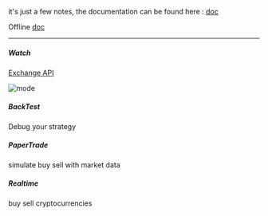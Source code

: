 it's just a few notes, the documentation can be found here : [doc](https://gekko.wizb.it/docs/introduction/about_gekko.html)

Offline 
[doc](https://universalbit.it/blockchain/shared-files/1093/docs.tar.gz)



-----


##### Watch
[Exchange API]()


![mode](https://universalbit.it/blockchain/wp-content/uploads/2022/05/mode.png)


##### BackTest 
Debug your strategy


##### PaperTrade 
simulate buy sell with market data


##### Realtime 
buy sell cryptocurrencies